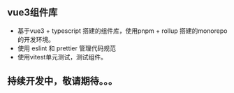 ## vue3组件库
- 基于vue3 + typescript 搭建的组件库，使用pnpm + rollup 搭建的monorepo的开发环境。
- 使用 eslint 和 prettier 管理代码规范
- 使用vitest单元测试，测试组件。
## 持续开发中，敬请期待。。。